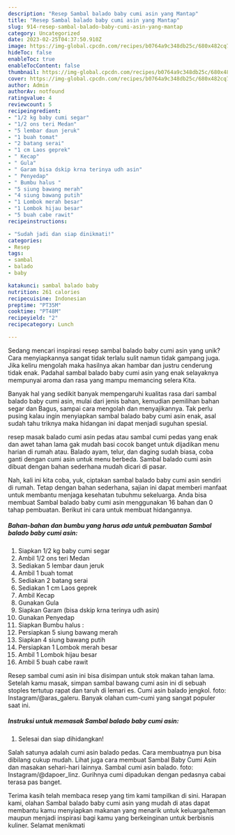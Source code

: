 ```yaml
---
description: "Resep Sambal balado baby cumi asin yang Mantap"
title: "Resep Sambal balado baby cumi asin yang Mantap"
slug: 914-resep-sambal-balado-baby-cumi-asin-yang-mantap
category: Uncategorized
date: 2023-02-25T04:37:50.910Z
image: https://img-global.cpcdn.com/recipes/b0764a9c348db25c/680x482cq70/sambal-balado-baby-cumi-asin-foto-resep-utama.jpg
hideToc: false
enableToc: true
enableTocContent: false
thumbnail: https://img-global.cpcdn.com/recipes/b0764a9c348db25c/680x482cq70/sambal-balado-baby-cumi-asin-foto-resep-utama.jpg
cover: https://img-global.cpcdn.com/recipes/b0764a9c348db25c/680x482cq70/sambal-balado-baby-cumi-asin-foto-resep-utama.jpg
author: Admin
authorAv: notfound
ratingvalue: 4
reviewcount: 5
recipeingredient:
- "1/2 kg baby cumi segar"
- "1/2 ons teri Medan"
- "5 lembar daun jeruk"
- "1 buah tomat"
- "2 batang serai"
- "1 cm Laos geprek"
- " Kecap"
- " Gula"
- " Garam bisa dskip krna terinya udh asin"
- " Penyedap"
- " Bumbu halus "
- "5 siung bawang merah"
- "4 siung bawang putih"
- "1 Lombok merah besar"
- "1 Lombok hijau besar"
- "5 buah cabe rawit"
recipeinstructions:

- "Sudah jadi dan siap dinikmati!"
categories:
- Resep
tags:
- sambal
- balado
- baby

katakunci: sambal balado baby 
nutrition: 261 calories
recipecuisine: Indonesian
preptime: "PT35M"
cooktime: "PT48M"
recipeyield: "2"
recipecategory: Lunch

---
```





Sedang mencari inspirasi resep sambal balado baby cumi asin yang unik? Cara menyiapkannya sangat tidak terlalu sulit namun tidak gampang juga. Jika keliru mengolah maka hasilnya akan hambar dan justru cenderung tidak enak. Padahal sambal balado baby cumi asin yang enak selayaknya mempunyai aroma dan rasa yang mampu memancing selera Kita.





Banyak hal yang sedikit banyak mempengaruhi kualitas rasa dari sambal balado baby cumi asin, mulai dari jenis bahan, kemudian pemilihan bahan segar dan Bagus, sampai cara mengolah dan menyajikannya. Tak perlu pusing kalau ingin menyiapkan sambal balado baby cumi asin enak,      asal sudah tahu triknya maka hidangan ini dapat menjadi suguhan spesial.














resep masak balado cumi asin pedas atau sambal cumi pedas yang enak dan awet tahan lama gak mudah basi cocok banget untuk dijadikan menu harian di rumah atau. Balado ayam, telur, dan daging sudah biasa, coba ganti dengan cumi asin untuk menu berbeda. Sambal balado cumi asin dibuat dengan bahan sederhana mudah dicari di pasar.






Nah, kali ini kita coba, yuk, ciptakan sambal balado baby cumi asin sendiri di rumah. Tetap dengan bahan sederhana, sajian ini dapat memberi manfaat untuk membantu menjaga kesehatan tubuhmu sekeluarga. Anda bisa membuat Sambal balado baby cumi asin menggunakan 16 bahan dan 0 tahap pembuatan. Berikut ini cara untuk membuat hidangannya.

<!--inarticleads1-->

##### Bahan-bahan dan bumbu yang harus ada untuk pembuatan Sambal balado baby cumi asin:

1. Siapkan 1/2 kg baby cumi segar
1. Ambil 1/2 ons teri Medan
1. Sediakan 5 lembar daun jeruk
1. Ambil 1 buah tomat
1. Sediakan 2 batang serai
1. Sediakan 1 cm Laos geprek
1. Ambil  Kecap
1. Gunakan  Gula
1. Siapkan  Garam (bisa dskip krna terinya udh asin)
1. Gunakan  Penyedap
1. Siapkan  Bumbu halus :
1. Persiapkan 5 siung bawang merah
1. Siapkan 4 siung bawang putih
1. Persiapkan 1 Lombok merah besar
1. Ambil 1 Lombok hijau besar
1. Ambil 5 buah cabe rawit


Resep sambal cumi asin ini bisa disimpan untuk stok makan tahan lama. Setelah kamu masak, simpan sambal bawang cumi asin ini di sebuah stoples tertutup rapat dan taruh di lemari es. Cumi asin balado jengkol. foto: Instagram/@aras_galeru. Banyak olahan cum-cumi yang sangat populer saat ini. 

<!--inarticleads2-->

##### Instruksi untuk memasak Sambal balado baby cumi asin:


1. Selesai dan siap dihidangkan!

Salah satunya adalah cumi asin balado pedas. Cara membuatnya pun bisa dibilang cukup mudah. Lihat juga cara membuat Sambal Baby Cumi Asin dan masakan sehari-hari lainnya. Sambal cumi asin balado. foto: Instagram/@dapoer_linz. Gurihnya cumi dipadukan dengan pedasnya cabai terasa pas banget. 

Terima kasih telah membaca resep yang tim kami tampilkan di sini. Harapan kami, olahan Sambal balado baby cumi asin yang mudah di atas dapat membantu kamu menyiapkan makanan yang menarik untuk keluarga/teman maupun menjadi inspirasi bagi kamu yang berkeinginan untuk berbisnis kuliner. Selamat menikmati
